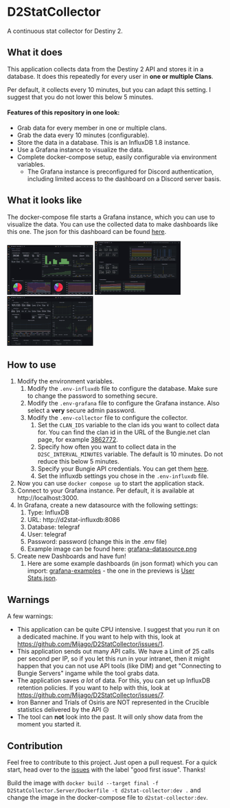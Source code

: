 # D2StatCollector
A continuous stat collector for Destiny 2.



## What it does
This application collects data from the Destiny 2 API and stores it in a database.
It does this repeatedly for every user in **one or multiple Clans**.

Per default, it collects every 10 minutes, but you can adapt this setting.
I suggest that you do not lower this below 5 minutes.

#### Features of this repository in one look:
- Grab data for every member in one or multiple clans.
- Grab the data every 10 minutes (configurable).
- Store the data in a database. This is an InfluxDB 1.8 instance.
- Use a Grafana instance to visualize the data. 
- Complete docker-compose setup, easily configurable via environment variables. 
  - The Grafana instance is preconfigured for Discord authentication, including limited access to the dashboard on a Discord server basis.

## What it looks like
The docker-compose file starts a Grafana instance, which you can use to visualize the data.
You can use the collected data to make dashboards like this one. The json for this dashboard can be found [here](doc/example-dashboard.json).

<img src="doc/example-01.png" style="max-width:200px;">
<img src="doc/example-02.png" style="max-width:200px;">
<img src="doc/example-03.png" style="max-width:200px;">

## How to use
1. Modify the environment variables.
   1. Modify the `.env-influxdb` file to configure the database. Make sure to change the password to something secure.
   2. Modify the `.env-grafana` file to configure the Grafana instance. Also select a **very** secure admin password.
   3. Modify the `.env-collector` file to configure the collector. 
      1. Set the `CLAN_IDS` variable to the clan ids you want to collect data for. You can find the clan id in the URL of the Bungie.net clan page, for example [3862772](https://www.bungie.net/en/ClanV2?groupid=3862772).
      2. Specify how often you want to collect data in the `D2SC_INTERVAL_MINUTES` variable. The default is 10 minutes. Do not reduce this below 5 minutes.
      3. Specify your Bungie API credentials. You can get them [here](https://www.bungie.net/en/Application).
      4. Set the influxdb settings you chose in the `.env-influxdb` file. 
2. Now you can use `docker compose up` to start the application stack.
3. Connect to your Grafana instance. Per default, it is available at http://localhost:3000.
4. In Grafana, create a new datasource with the following settings:
   1. Type: InfluxDB
   2. URL: http://d2stat-influxdb:8086
   3. Database: telegraf
   4. User: telegraf
   5. Password: password (change this in the .env file)
   6. Example image can be found here: [grafana-datasource.png](doc%2Fgrafana-datasource.png)
5. Create new Dashboards and have fun!
   1. Here are some example dashboards (in json format) which you can import: [grafana-examples](doc%2Fgrafana-examples) - the one in the previews is [User Stats.json](doc%2Fgrafana-examples%2FUser%20Stats.json). 

## Warnings
A few warnings:
- This application can be quite CPU intensive. I suggest that you run it on a dedicated machine. If you want to help with this, look at https://github.com/Mijago/D2StatCollector/issues/1.
- This application sends out many API calls. We have a Limit of 25 calls per second per IP, so if you let this run in your intranet, then it might happen that you can not use API tools (like DIM) and get "Connecting to Bungie Servers" ingame while the tool grabs data.
- The application saves *a lot* of data. For this, you can set up InfluxDB retention policies. If you want to help with this, look at https://github.com/Mijago/D2StatCollector/issues/7.
- Iron Banner and Trials of Osiris are NOT represented in the Crucible statistics delivered by the API 😥
- The tool can **not** look into the past. It will only show data from the moment you started it. 

## Contribution
Feel free to contribute to this project. Just open a pull request. 
For a quick start, head over to the [issues](https://github.com/Mijago/D2StatCollector/issues?q=is%3Aissue+is%3Aopen+label%3A"good+first+issue") with the label "good first issue". Thanks!

Build the image with `docker build --target final -f D2StatCollector.Server/Dockerfile -t d2stat-collector:dev .` and change the image in the docker-compose file to `d2stat-collector:dev`.

